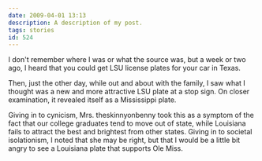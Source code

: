 ```yaml
---
date: 2009-04-01 13:13
description: A description of my post.
tags: stories
id: 524
---
```

I don't remember where I was or what the source was, but a week or two ago, I heard that you could get LSU license plates for your car in Texas.

Then, just the other day, while out and about with the family, I saw what I thought was a new and more attractive LSU plate at a stop sign.  On closer examination, it revealed itself as a Mississippi plate.

Giving in to cynicism, Mrs. theskinnyonbenny took this as a symptom of the fact that our college graduates tend to move out of state, while Louisiana fails to attract the best and brightest from other states.  Giving in to societal isolationism, I noted that she may be right, but that I would be a little bit angry to see a Louisiana plate that supports Ole Miss.